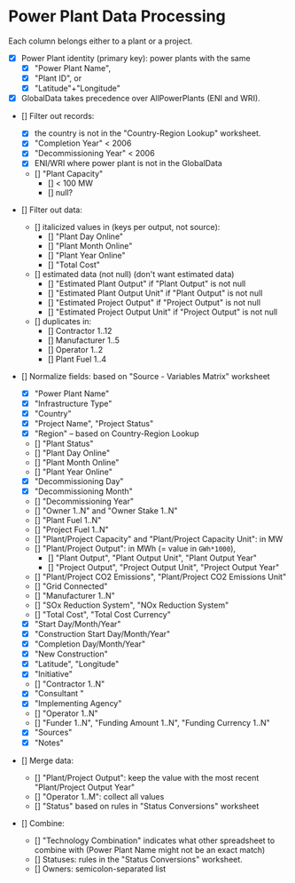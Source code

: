 # Power Plant Data Processing

Each column belongs either to a plant or a project.

* [x] Power Plant identity (primary key): power plants with the same 
	* [x] "Power Plant Name", 
	* [x] "Plant ID", or 
	* [x] "Latitude"+"Longitude"
* [x] GlobalData takes precedence over AllPowerPlants (ENI and WRI).

* [] Filter out records:
	* [x] the country is not in the "Country-Region Lookup" worksheet.
	* [x] "Completion Year" < 2006
	* [x] "Decommissioning Year" < 2006
	* [x] ENI/WRI where power plant is not in the GlobalData
	* [] "Plant Capacity" 
		* [] < 100 MW 
		* [] null?

* [] Filter out data:
	* [] italicized values in (keys per output, not source):
		* [] "Plant Day Online"
		* [] "Plant Month Online"
		* [] "Plant Year Online"
		* [] "Total Cost"
	* [] estimated data (not null) (don't want estimated data)
		* [] "Estimated Plant Output" if "Plant Output" is not null
		* [] "Estimated Plant Output Unit" if "Plant Output" is not null
		* [] "Estimated Project Output" if "Project Output" is not null
		* [] "Estimated Project Output Unit" if "Project Output" is not null
	* [] duplicates in:
		* [] Contractor 1..12
		* [] Manufacturer 1..5
		* [] Operator 1..2
		* [] Plant Fuel 1..4

* [] Normalize fields: based on "Source - Variables Matrix" worksheet
	* [x] "Power Plant Name"
	* [x] "Infrastructure Type"
	* [x] "Country"
	* [x] "Project Name", "Project Status"
	* [x] "Region" – based on Country-Region Lookup
	* [] "Plant Status"
	* [] "Plant Day Online"
	* [] "Plant Month Online"
	* [] "Plant Year Online"
	* [x] "Decommissioning Day"
	* [x] "Decommissioning Month"
	* [] "Decommissioning Year"
	* [] "Owner 1..N" and "Owner Stake 1..N"
	* [] "Plant Fuel 1..N"
	* [] "Project Fuel 1..N"
	* [] "Plant/Project Capacity" and "Plant/Project Capacity Unit": in MW
	* [] "Plant/Project Output": in MWh (= value in `GWh*1000`), 
		* [] "Plant Output", "Plant Output Unit", "Plant Output Year"
		* [] "Project Output", "Project Output Unit", "Project Output Year"
	* [] "Plant/Project CO2 Emissions", "Plant/Project CO2 Emissions Unit"
	* [] "Grid Connected"
	* [] "Manufacturer 1..N"
	* [] "SOx Reduction System", "NOx Reduction System"
	* [] "Total Cost", "Total Cost Currency"
	* [x] "Start Day/Month/Year"
	* [x] "Construction Start Day/Month/Year"
	* [x] "Completion Day/Month/Year"
	* [x] "New Construction"
	* [x] "Latitude", "Longitude"
	* [x] "Initiative"
	* [] "Contractor 1..N"
	* [x] "Consultant "
	* [x] "Implementing Agency"
	* [] "Operator 1..N"
	* [] "Funder 1..N", "Funding Amount 1..N", "Funding Currency 1..N"
	* [x] "Sources"
	* [x] "Notes"

* [] Merge data:
	* [] "Plant/Project Output": keep the value with the most recent "Plant/Project Output Year"
	* [] "Operator 1..M": collect all values 
	* [] "Status" based on rules in "Status Conversions" worksheet

* [] Combine:
	* [] "Technology Combination" indicates what other spreadsheet to combine with
		(Power Plant Name might not be an exact match)
	* [] Statuses: rules in the "Status Conversions" worksheet.
	* [] Owners: semicolon-separated list
